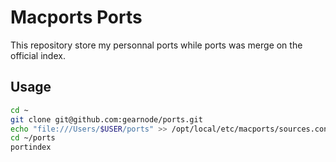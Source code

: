# Macports Ports

This repository store my personnal ports while ports was merge on the official
index.

## Usage

```sh
cd ~
git clone git@github.com:gearnode/ports.git
echo "file:///Users/$USER/ports" >> /opt/local/etc/macports/sources.conf
cd ~/ports
portindex
```

